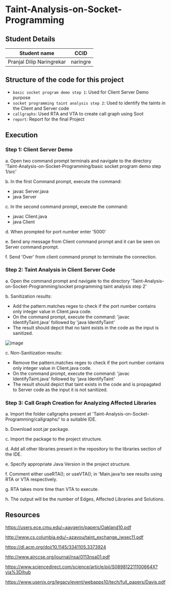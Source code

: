 # Taint-Analysis-on-Socket-Programming

## Student Details
|Student name                |    CCID      |
|----------------------------|--------------|
| Pranjal Dilip Naringrekar  |  naringre    |

## Structure of the code for this project
- `basic socket program demo step 1`: Used for Client Server Demo purpose 
- `socket programming taint analysis step 2`: Used to identify the taints in the Client and Server code
- `callgraphs`: Used RTA and VTA to create call graph using Soot
- `report`: Report for the final Project

## Execution

### Step 1: Client Server Demo

a. Open two command prompt terminals and navigate to the directory 'Taint-Analysis-on-Socket-Programming/basic socket program demo step 1/src'

b. In the first Command prompt, execute the command:
- javac Server.java
- java Server

c. In the second command prompt, execute the command:
- javac Client.java
- java Client

d. When prompted for port number enter '5000'

e. Send any message from Client command prompt and it can be seen on Server command prompt.

f. Send 'Over' from client command prompt to terminate the connection.

### Step 2: Taint Analysis in Client Server Code

a. Open the command prompt and navigate to the directory 'Taint-Analysis-on-Socket-Programming/socket programming taint analysis step 2'

b. Sanitization results:
- Add the pattern.matches regex to check if the port number contains only integer value in Client.java code.
- On the command prompt, execute the command: 'javac IdentifyTaint.java' followed by 'java IdentifyTaint'
- The result should depcit that no taint exists in the code as the input is sanitized.

![image](https://user-images.githubusercontent.com/46446655/145279953-152e8706-d0d6-4bfe-a5f4-eb066e449d5d.png)



c. Non-Sanitization results:
- Remove the pattern.matches regex to check if the port number contains only integer value in Client.java code.
- On the command prompt, execute the command: 'javac IdentifyTaint.java' followed by 'java IdentifyTaint'
- The result should depict that taint exists in the code and is propagated to Server code as the input it is not sanitized.

### Step 3: Call Graph Creation for Analyzing Affected Libraries

a. Import the folder callgraphs present at 'Taint-Analysis-on-Socket-Programming/callgraphs/' to a suitable IDE.

b. Download soot.jar package.

c. Import the package to the project structure.

d. Add all other libraries present in the repository to the libraries section of the IDE.

e. Specify appropriate Java Version in the project structure.

f. Comment either useRTA(); or useVTA(); in 'Main.java'to see results using RTA or VTA respectively.

g. RTA takes more time than VTA to execute.

h. The output will be the number of Edges, Affected Libraries and Solutions.

## Resources

https://users.ece.cmu.edu/~aavgerin/papers/Oakland10.pdf

http://www.cs.columbia.edu/~azavou/taint_exchange_iwsec11.pdf

https://dl.acm.org/doi/10.1145/3341105.3373924

http://www.airccse.org/journal/nsa/0113nsa01.pdf

https://www.sciencedirect.com/science/article/pii/S089812211100664X?via%3Dihub

https://www.usenix.org/legacy/event/webapps10/tech/full_papers/Davis.pdf
